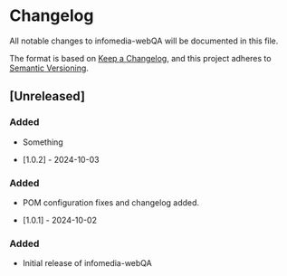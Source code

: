 # Changelog
All notable changes to infomedia-webQA will be documented in this file.

The format is based on [Keep a Changelog](https://keepachangelog.com/en/1.0.0/),
and this project adheres to [Semantic Versioning](https://semver.org/spec/v2.0.0.html).

## [Unreleased]
### Added

- Something

- [1.0.2] - 2024-10-03
### Added

- POM configuration fixes and changelog added.

- [1.0.1] - 2024-10-02
### Added

- Initial release of infomedia-webQA
